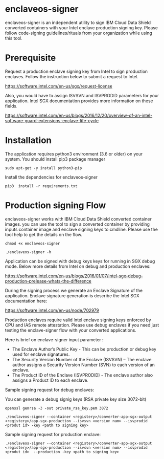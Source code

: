 # enclaveos-signer
enclaveos-signer is an independent utility to sign IBM Cloud Data Shield converted containers with your Intel enclave production signing key. Please follow code-signing guidelines/rituals from your organization while using this tool.

# Prerequisite 
Request a production enclave signing key from Intel to sign production enclaves. Follow the instruction below to submit a request to Intel. 

https://software.intel.com/en-us/sgx/request-license

Also, you would have to assign ISVSVN and ISVPRODID parameters for your application. Intel SGX documentation provides more information on these fields.

https://software.intel.com/en-us/blogs/2016/12/20/overview-of-an-intel-software-guard-extensions-enclave-life-cycle

# Installation
The application requires python3 environment (3.6 or older) on your system. You should install pip3 package manager 

`sudo apt-get -y install python3-pip`

Install the dependencies for enclaveos-signer

`pip3  install -r requirements.txt`

# Production signing Flow
enclaveos-signer works with IBM Cloud Data Shield converted container images. you can use the tool to sign a converted container by providing inputs container image and enclave signing keys to cmdline. Please use the tool help to get the details on the flow.

`chmod +x enclaveos-signer`

`./enclaveos-signer -h`

Application can be signed with debug keys keys for running in SGX debug mode. Below more details from Intel on debug and production enclaves:

https://software.intel.com/en-us/blogs/2016/01/07/intel-sgx-debug-production-prelease-whats-the-difference

During the signing process we generate an Enclave Signature of the application. Enclave signature generation is describe the Intel SGX documentation here:

https://software.intel.com/en-us/node/702979

Production enclaves require valid Intel enclave signing keys enforced by CPU and IAS remote attestation. Please use debug enclaves if you need  just testing the enclave-signer flow with your converted applications.

Here is brief on enclave-signer input parameter :
 - The Enclave Author’s Public Key - This can be production or debug key used for enclave signatures.
 - The Security Version Number of the Enclave (ISVSVN) – The enclave author assigns a Security Version Number (SVN) to each version of an enclave. 
 - The Product ID of the Enclave (ISVPRODID) - The enclave author also assigns a Product ID to each enclave.

Sample signing request for debug enclaves:

You can generate a debug signig keys (RSA private key size 3072-bit)

`openssl genrsa -3 -out private_rsa_key.pem 3072`

`./enclaveos-signer --container <registery>/converter-app-sgx-output <registery>/app-sgx-production --isvsvn <version num> --isvprodid <produt id> -key <path to signing key>`

Sample signing request for production enclave:

`./enclaveos-signer --container <registery>/converter-app-sgx-output <registery>/app-sgx-production --isvsvn <version num> --isvprodid <produt id>  --production -key <path to signing key>`
